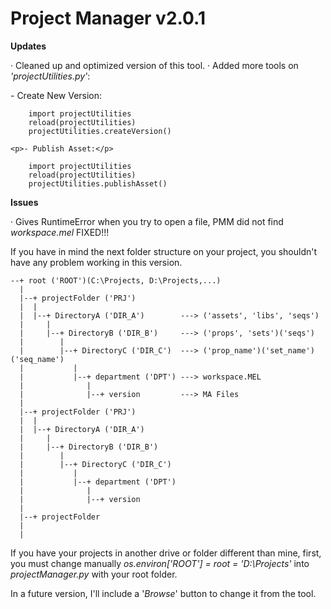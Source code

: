 # Project Manager v2.0.1

  <b>Updates</b>
  
  · Cleaned up and optimized version of this tool. 
  · Added more tools on <i>'projectUtilities.py'</i>:
    <p>- Create New Version:</p>
    
        import projectUtilities
        reload(projectUtilities)
        projectUtilities.createVersion()
    
    <p>- Publish Asset:</p>
    
        import projectUtilities
        reload(projectUtilities)
        projectUtilities.publishAsset()

  <b>Issues</b>
  
  · Gives RuntimeError when you try to open a file, PMM did not find <i>workspace.mel</i> FIXED!!!

  If you have in mind the next folder structure on your project, you shouldn't have any problem working in this version.

    --+ root ('ROOT')(C:\Projects, D:\Projects,...)
      |
      |--+ projectFolder ('PRJ')
      |  |
      |  |--+ DirectoryA ('DIR_A')        ---> ('assets', 'libs', 'seqs')
      |     |
      |     |--+ DirectoryB ('DIR_B')     ---> ('props', 'sets')('seqs')
      |        |
      |        |--+ DirectoryC ('DIR_C')  ---> ('prop_name')('set_name')('seq_name')
      |           |
      |           |--+ department ('DPT') ---> workspace.MEL
      |              |
      |              |--+ version         ---> MA Files
      |
      |--+ projectFolder ('PRJ')
      |  |
      |  |--+ DirectoryA ('DIR_A')
      |     |
      |     |--+ DirectoryB ('DIR_B')
      |        |
      |        |--+ DirectoryC ('DIR_C')
      |           |
      |           |--+ department ('DPT')
      |              |
      |              |--+ version
      |
      |--+ projectFolder
      |
      |
      
If you have your projects in another drive or folder different than mine, first, you must change manually <i>os.environ['ROOT'] = root = 'D:\Projects'</i> into <i>projectManager.py</i> with your root folder.

In a future version, I'll include a '<i>Browse</i>' button to change it from the tool.   
